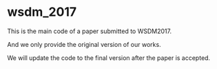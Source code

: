 # wsdm_2017


This is the main code of a paper submitted to WSDM2017.

And we only provide the original version of our works.

We will update the code to the final version after the paper is accepted.
